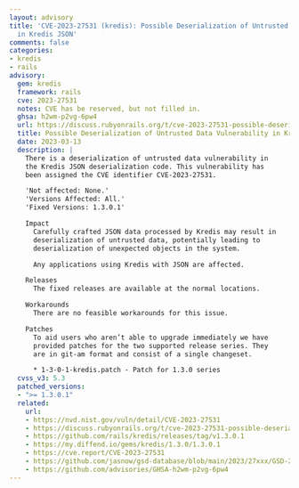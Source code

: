 ```yaml
---
layout: advisory
title: 'CVE-2023-27531 (kredis): Possible Deserialization of Untrusted Data Vulnerability
  in Kredis JSON'
comments: false
categories:
- kredis
- rails
advisory:
  gem: kredis
  framework: rails
  cve: 2023-27531
  notes: CVE has be reserved, but not filled in.
  ghsa: h2wm-p2vg-6pw4
  url: https://discuss.rubyonrails.org/t/cve-2023-27531-possible-deserialization-of-untrusted-data-vulnerability-in-kredis-json/82467#post_1
  title: Possible Deserialization of Untrusted Data Vulnerability in Kredis JSON
  date: 2023-03-13
  description: |
    There is a deserialization of untrusted data vulnerability in
    the Kredis JSON deserialization code. This vulnerability has
    been assigned the CVE identifier CVE-2023-27531.

    'Not affected: None.'
    'Versions Affected: All.'
    'Fixed Versions: 1.3.0.1'

    Impact
      Carefully crafted JSON data processed by Kredis may result in
      deserialization of untrusted data, potentially leading to
      deserialization of unexpected objects in the system.

      Any applications using Kredis with JSON are affected.

    Releases
      The fixed releases are available at the normal locations.

    Workarounds
      There are no feasible workarounds for this issue.

    Patches
      To aid users who aren’t able to upgrade immediately we have
      provided patches for the two supported release series. They
      are in git-am format and consist of a single changeset.

      * 1-3-0-1-kredis.patch - Patch for 1.3.0 series
  cvss_v3: 5.3
  patched_versions:
  - ">= 1.3.0.1"
  related:
    url:
    - https://nvd.nist.gov/vuln/detail/CVE-2023-27531
    - https://discuss.rubyonrails.org/t/cve-2023-27531-possible-deserialization-of-untrusted-data-vulnerability-in-kredis-json/82467#post_1
    - https://github.com/rails/kredis/releases/tag/v1.3.0.1
    - https://my.diffend.io/gems/kredis/1.3.0/1.3.0.1
    - https://cve.report/CVE-2023-27531
    - https://github.com/jasnow/gsd-database/blob/main/2023/27xxx/GSD-2023-27531.json
    - https://github.com/advisories/GHSA-h2wm-p2vg-6pw4
---
```

